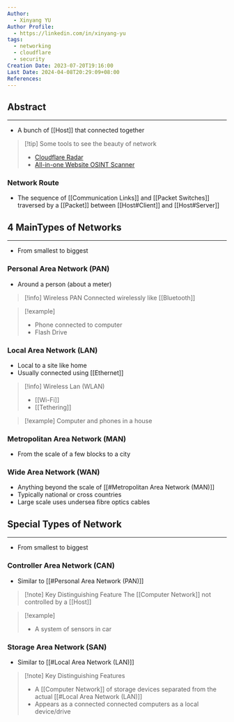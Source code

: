 ```yaml
---
Author:
  - Xinyang YU
Author Profile:
  - https://linkedin.com/in/xinyang-yu
tags:
  - networking
  - cloudflare
  - security
Creation Date: 2023-07-20T19:16:00
Last Date: 2024-04-08T20:29:09+08:00
References: 
---
```

## Abstract
---
- A bunch of [[Host]] that connected together

>[!tip] Some tools to see the beauty of network
> - [Cloudflare Radar](https://radar.cloudflare.com/)
> - [All-in-one Website OSINT Scanner](https://web-check.xyz)

### Network Route
- The sequence of [[Communication Links]] and [[Packet Switches]] traversed by a [[Packet]] between [[Host#Client]] and [[Host#Server]]



## 4 MainTypes of Networks 
---
- From smallest to biggest
### Personal Area Network (PAN)
- Around a person (about a meter)
>[!info] Wireless PAN
>Connected wirelessly like [[Bluetooth]] 

>[!example]
>- Phone connected to computer
>- Flash Drive

### Local Area Network (LAN)
- Local to a site like home
- Usually connected using [[Ethernet]]

>[!info] Wireless Lan (WLAN)
>- [[Wi-Fi]]
>- [[Tethering]]

>[!example]
>Computer and phones in a house

### Metropolitan Area Network (MAN)
- From the scale of a few blocks to a city

### Wide Area Network (WAN)
- Anything beyond the scale of [[#Metropolitan Area Network (MAN)]]
- Typically national or cross countries
- Large scale uses undersea fibre optics cables

## Special Types of Network
---
- From smallest to biggest
### Controller Area Network (CAN)
- Similar to [[#Personal Area Network (PAN)]]

>[!note] Key Distinguishing Feature
>The [[Computer Network]] not controlled by a [[Host]]

>[!example]
>- A system of sensors in car

### Storage Area Network (SAN)
- Similar to [[#Local Area Network (LAN)]]

>[!note] Key Distinguishing Features
> - A [[Computer Network]] of storage devices separated from the actual [[#Local Area Network (LAN)]]
> - Appears as a connected connected computers as a local device/drive